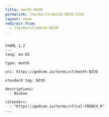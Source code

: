 ```yaml
---
title: month-NIVO
permalink: /terms/v7/month-NIVO.html
layout: none
redirect-from:
  - /terms/v7/month-NIVO
...
```


```

%YAML 1.2
---
lang: en-US

type: month

uri: https://gedcom.io/terms/v7/month-NIVO

standard tag: NIVO

descriptions:
  - Nivôse

calendars:
  - "https://gedcom.io/terms/v7/cal-FRENCH_R"
...

```
